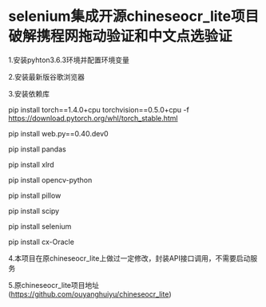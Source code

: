# selenium集成开源chineseocr_lite项目破解携程网拖动验证和中文点选验证

1.安装pyhton3.6.3环境并配置环境变量

2.安装最新版谷歌浏览器

3.安装依赖库

pip install torch==1.4.0+cpu torchvision==0.5.0+cpu -f https://download.pytorch.org/whl/torch_stable.html

pip install web.py==0.40.dev0

pip install pandas

pip install xlrd

pip install opencv-python

pip install pillow

pip install scipy

pip install selenium

pip install cx-Oracle

4.本项目在原chineseocr_lite上做过一定修改，封装API接口调用，不需要启动服务

5.原chineseocr_lite项目地址(https://github.com/ouyanghuiyu/chineseocr_lite)
